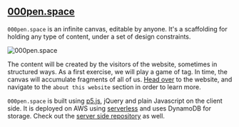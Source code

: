 ## [000pen.space](https://000pen.space)

`000pen.space` is an infinite canvas, editable by anyone. It's a scaffolding for holding any type of content, under a set of design constraints. 

![000pen.space](https://github.com/CezarMocan/phalanxspace/raw/master/doc/screen_gif.gif "000pen.space")

The content will be created by the visitors of the website, sometimes in structured ways. As a first exercise, we will play a game of tag. In time, the canvas will accumulate fragments of all of us. 
[Head over](https://000pen.space) to the website, and navigate to the `about this website` section in order to learn more.

`000pen.space` is built using [p5.js](https://p5js.org), jQuery and plain Javascript on the client side. It is deployed on AWS using [serverless](http://serverless.com) and uses DynamoDB for storage. Check out the [server side repository](https://github.com/CezarMocan/phalanxbackend) as well.
